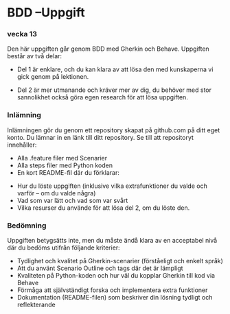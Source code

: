 # BDD –Uppgift
### vecka 13

Den här uppgiften går genom BDD med Gherkin och Behave. Uppgiften består av två
delar:

- Del 1 är enklare, och du kan klara av att lösa den med kunskaperna vi gick genom
på lektionen.

- Del 2 är mer utmanande och kräver mer av dig, du behöver med stor sannolikhet
också göra egen research för att lösa uppgiften.

### Inlämning
Inlämningen gör du genom ett repository skapat på github.com på ditt eget konto. Du
lämnar in en länk till ditt repository. Se till att repositoryt innehåller:
- Alla .feature filer med Scenarier
- Alla steps filer med Python koden
- En kort README-fil där du förklarar:

* Hur du löste uppgiften (inklusive vilka extrafunktioner du valde och varför – om du valde några)
* Vad som var lätt och vad som var svårt
* Vilka resurser du använde för att lösa del 2, om du löste den.

### Bedömning
Uppgiften betygsätts inte, men du måste ändå klara av en acceptabel nivå där du
bedöms utifrån följande kriterier:
- Tydlighet och kvalitet på Gherkin-scenarier (förståeligt och enkelt språk)
- Att du använt Scenario Outline och tags där det är lämpligt
- Kvaliteten på Python-koden och hur väl du kopplar Gherkin till kod via Behave
- Förmåga att självständigt forska och implementera extra funktioner
- Dokumentation (README-filen) som beskriver din lösning tydligt och
reflekterande